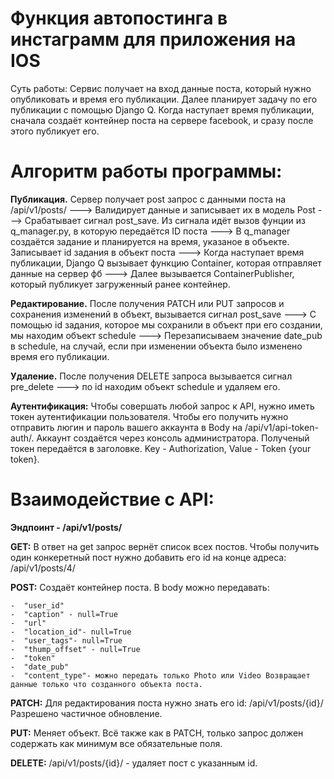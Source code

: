 # Функция автопостинга в инстаграмм для приложения на IOS

Суть работы:
Сервис получает на вход данные поста, который нужно опубликовать и время его публикации. Далее планирует задачу по его публикации с помощью Django Q. Когда наступает время публикации, сначала создаёт контейнер поста на сервере facebook, и сразу после этого публикует его.

# Алгоритм работы программы:
**Публикация.**
Сервер получает post запрос с данными поста на /api/v1/posts/ ---> Валидирует данные и записывает их в модель Post ---> 
Cрабатывает сигнал post_save. Из сигнала идёт вызов фунции из q_manager.py, в которую передаётся ID поста --->
В q_manager создаётся задание и планируется на время, указаное в объекте. Записывает id задания в объект поста --->
Когда наступает время публикации, Django Q вызывает функцию Container, которая отправляет данные на сервер фб --->
Далее вызывается ContainerPublisher, который публикует загруженный ранее контейнер.

**Редактирование.**
После получения PATCH или PUT запросов и сохранения изменений в объект, вызывается сигнал post_save --->
С помощью id задания, которое мы сохранили в объект при его создании, мы находим объект schedule --->
Перезаписываем значение date_pub в schedule, на случай, если при изменении объекта было изменено время его публикации.

**Удаление.**
После получения  DELETE запроса вызывается сигнал pre_delete ---> по id находим объект schedule и удаляем его.

**Аутентификация:**
Чтобы совершать любой запрос к API, нужно иметь токен аутентификации пользователя. Чтобы его получить нужно отправить люгин и пароль вашего аккаунта в Body на /api/v1/api-token-auth/. Аккаунт создаётся через консоль администратора.
Полученый токен передаётся в заголовке.  Key - Authorization, Value - Token {your token}.

# Взаимодействие с  API:

**Эндпоинт - /api/v1/posts/**

**GET:** В ответ на get запрос вернёт список всех постов. Чтобы получить один конкеретный пост нужно добавить его id на конце адреса: /api/v1/posts/4/

**POST:** Создаёт контейнер поста. В body можно передавать: 
```
-  "user_id" 
-  "caption" - null=True 
-  "url" 
-  "location_id"- null=True 
-  "user_tags"- null=True 
-  "thump_offset" - null=True 
-  "token" 
-  "date_pub" 
-  "content_type"- можно передать только Photo или Video Возвращает данные только что созданного объекта поста.
```

**PATCH:** Для редактирования поста нужно знать его id: /api/v1/posts/{id}/ Разрешено частичное обновление.

**PUT:** Меняет объект. Всё также как в PATCH, только запрос должен содержать как минимум все обязательные поля.

**DELETE:** /api/v1/posts/{id}/ - удаляет пост с указанным id.
